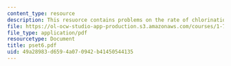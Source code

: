 ```yaml
---
content_type: resource
description: This resuorce contains problems on the rate of chlorination and pH.
file: https://ol-ocw-studio-app-production.s3.amazonaws.com/courses/1-76-aquatic-chemistry-fall-2005/49a28983d6594a070942b41450544135_pset6.pdf
file_type: application/pdf
resourcetype: Document
title: pset6.pdf
uid: 49a28983-d659-4a07-0942-b41450544135
---
```


